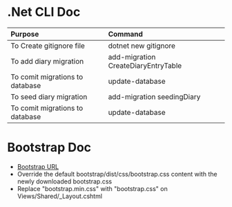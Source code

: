 # .Net CLI Doc
|  Purpose  | Command |
| :-- | :-- | 
|To Create gitignore file | dotnet new gitignore |
|To add diary migration | add-migration CreateDiaryEntryTable |
|To comit migrations to database | update-database |
|To seed diary migration | add-migration seedingDiary |
|To comit migrations to database | update-database |

# Bootstrap Doc
* [Bootstrap URL](https://bootswatch.com/journal/)
* Override the default bootstrap/dist/css/bootstrap.css content with the newly downloaded bootstrap.css
* Replace "bootstrap.min.css" with "bootstrap.css" on Views/Shared/_Layout.cshtml
